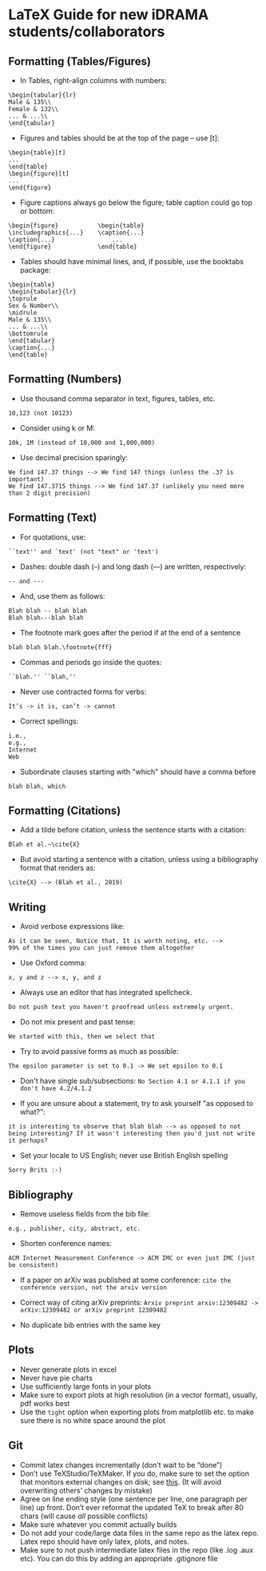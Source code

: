 # LaTeX Guide for new iDRAMA students/collaborators

## Formatting (Tables/Figures)

- In Tables, right-align columns with numbers:
```
\begin{tabular}{lr}
Male & 135\\
Female & 132\\
... & ...\\
\end{tabular}
```

- Figures and tables should be at the top of the page &ndash; use [t]:
```
\begin{table}[t]
...
\end{table}
\begin{figure}[t]
...
\end{figure}
```

- Figure captions always go below the figure; table caption could go top or bottom:
```
\begin{figure}           \begin{table}
\includegraphics{...}    \caption{...}
\caption{...}                ...
\end{figure}             \end{table} 
```

- Tables should have minimal lines, and, if possible, use the booktabs package:
```
\begin{table}
\begin{tabular}{lr}
\toprule
Sex & Number\\
\midrule
Male & 135\\
... & ...\\
\bottomrule
\end{tabular}
\caption{...}
\end{table}
```

## Formatting (Numbers)

- Use thousand comma separator in text, figures, tables, etc.
```
10,123 (not 10123)
```

- Consider using k or M:
```
10k, 1M (instead of 10,000 and 1,000,000)
```

- Use decimal precision sparingly:
```
We find 147.37 things --> We find 147 things (unless the .37 is important)
We find 147.3715 things --> We find 147.37 (unlikely you need more than 2 digit precision)
```

## Formatting (Text)

- For quotations, use:
``` 
``text'' and `text' (not "text" or 'text')
```

- Dashes: double dash (&ndash;) and long dash (&mdash;) are written, respectively:
```
-- and ---
```

- And, use them as follows:
```
Blah blah -- blah blah
Blah blah---blah blah
```

- The footnote mark goes after the period if at the end of a sentence
```
blah blah blah.\footnote{fff}
```

- Commas and periods go inside the quotes:
```
``blah.'' ``blah,''
```

- Never use contracted forms for verbs:
```
It’s -> it is, can’t -> cannot
```

- Correct spellings:
```
i.e.,
e.g.,
Internet
Web
```

- Subordinate clauses starting with "which" should have a comma before
```
blah blah, which
```

## Formatting (Citations)

-  Add a tilde before citation, unless the sentence starts with a citation:
```
Blah et al.~\cite{X}
```

- But avoid starting a sentence with a citation, unless using a bibliography format that renders as:
```
\cite{X} --> (Blah et al., 2019)
```

## Writing 

- Avoid verbose expressions like:
``` 
As it can be seen, Notice that, It is worth noting, etc. --> 
99% of the times you can just remove them altogether
```

- Use Oxford comma: 
```
x, y and z --> x, y, and z
```
- Always use an editor that has integrated spellcheck.
```
Do not push text you haven't proofread unless extremely urgent.
```

- Do not mix present and past tense:
```
We started with this, then we select that
```

- Try to avoid passive forms as much as possible:
```
The epsilon parameter is set to 0.1 -> We set epsilon to 0.1
```

- Don't have single sub/subsections:
```No Section 4.1 or 4.1.1 if you don't have 4.2/4.1.2```

- If you are unsure about a statement, try to ask yourself "as opposed to what?": 
```
it is interesting to observe that blah blah --> as opposed to not being interesting? If it wasn't interesting then you'd just not write it perhaps?
```

- Set your locale to US English; never use British English spelling
```
Sorry Brits :-)
```


## Bibliography
- Remove useless fields from the bib file:
```
e.g., publisher, city, abstract, etc.
```

- Shorten conference names:
```
ACM Internet Measurement Conference -> ACM IMC or even just IMC (just be consistent)
```

- If a paper on arXiv was published at some conference:
```cite the conference version, not the arxiv version```

- Correct way of citing arXiv preprints:
```Arxiv preprint arxiv:12309482 -> arXiv:12309482 or arXiv preprint 12309482```

- No duplicate bib entries with the same key


## Plots
- Never generate plots in excel
- Never have pie charts
- Use sufficiently large fonts in your plots
- Make sure to export plots at high resolution (in a vector format), usually, pdf works best
- Use the `tight` option when exporting plots from matplotlib etc. to make sure there is no white space around the plot


## Git
- Commit latex changes incrementally (don’t wait to be “done”)
- Don’t use TeXStudio/TeXMaker. If you do, make sure to set the option that monitors external changes on disk; see [this](https://tex.stackexchange.com/questions/226355/texmaker-overwrites-file-that-was-externally-modified). (It will avoid overwriting others’ changes by mistake)
- Agree on line ending style (one sentence per line, one paragraph per line) up front. Don’t ever reformat the updated TeX to break after 80 chars (will cause *all* possible conflicts)
- Make sure whatever you commit actually builds
- Do not add your code/large data files in the same repo as the latex repo. Latex repo should have only latex, plots, and notes.
- Make sure to not push intermediate latex files in the repo (like .log .aux etc). You can do this by adding an appropriate .gitignore file
